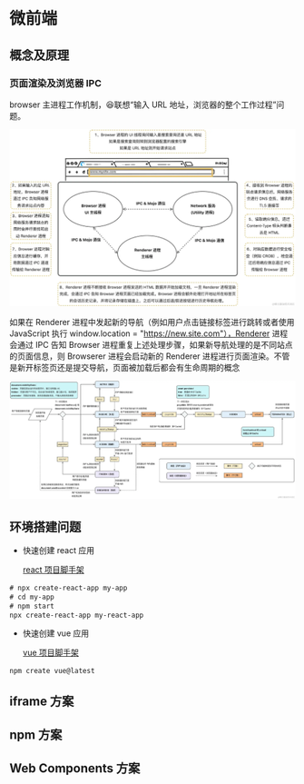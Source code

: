 # 微前端

## 概念及原理

### 页面渲染及浏览器 IPC

browser 主进程工作机制，:laughing:联想“输入 URL 地址，浏览器的整个工作过程”问题。

![browser进程](/image/microFE/browser进程.webp)

如果在 Renderer 进程中发起新的导航（例如用户点击链接标签进行跳转或者使用 JavaScript 执行 window.location = "https://new.site.com"），Renderer 进程会通过 IPC 告知 Browser 进程重复上述处理步骤，如果新导航处理的是不同站点的页面信息，则 Browserer 进程会启动新的 Renderer 进程进行页面渲染。不管是新开标签页还是提交导航，页面被加载后都会有生命周期的概念

![browser renderer进程](/image/microFE/renderer进程.webp)

## 环境搭建问题

- 快速创建 react 应用

  [react 项目脚手架](https://github.com/facebook/create-react-app)

```shell
# npx create-react-app my-app
# cd my-app
# npm start
npx create-react-app my-react-app

```

- 快速创建 vue 应用

  [vue 项目脚手架](https://cn.vuejs.org/guide/scaling-up/tooling.html)

```shell
npm create vue@latest

```

## iframe 方案

## npm 方案

## Web Components 方案
